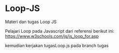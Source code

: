 # Loop-JS

Materi dan tugas Loop JS

Pelajari Loop pada Javascript dari referensi berikut ini:
https://www.w3schools.com/js/js_loop_for.asp

kemudian kerjakan tugasLoop.js pada branch tugas

